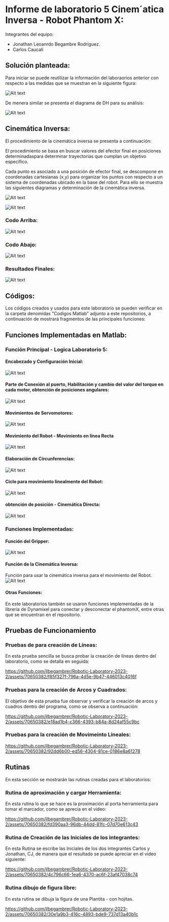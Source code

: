 # Informe de laboratorio  5  Cinem´atica Inversa - Robot Phantom X:
Integrantes del equipo: 
 - Jonathan Leoanrdo Begambre Rodríguez.
 - Carlos Caucalí


## Solución planteada:

Para iniciar se puede reutilizar la información del laboraorios anterior con respecto a las medidas que se muestran en la siguiente  figura: 

![Alt text](<Archivos Multimedia/Imagenes/MedidasEslabones.png>)

De menera similar se presenta el diagrama de DH para su análisis:

![Alt text](<Archivos Multimedia/Imagenes/InverseKinematics/DHFigura.png>)


## Cinemática Inversa:
El procedimiento  de la cinemática inversa se presenta a continuación:

El procedimiento se basa en buscar  valores del efector final en posiciones determinadaspara determinar trayectorias que cumplan un objetivo específico.

 Cada punto  es asociado a una posición de efector final, se descompone en coordenadas cartesianas (x,y) para organizar los puntos con respecto a un sistema de coordenadas ubicado en la base del robot. Para ello se muestra las siguientes diagramas y determinación de la cinemática inversa.

![Alt text](<Archivos Multimedia/Imagenes/InverseKinematics/CinematicaInversa1.png>)

![Alt text](<Archivos Multimedia/Imagenes/InverseKinematics/CinematicaInversa2.png>)
### Codo Arriba:

![Alt text](<Archivos Multimedia/Imagenes/InverseKinematics/CinematicaInversa3.png>)

### Codo Abajo:

![Alt text](<Archivos Multimedia/Imagenes/InverseKinematics/CinematicaInversa4.png>)

### Resultados Finales:

![Alt text](<Archivos Multimedia/Imagenes/InverseKinematics/CinematicaInversa5.png>)

## Códigos:
Los códigos  creados y usados para este laboratorio se pueden verificar en la carpeta denomidas "Codigos Matlab" adjunto a este repositorios,  a continuación de mostrará fragmentos de las principales funciones:

## Funciones Implementadas en Matlab:

### Función Principal - Logica Laboratorio 5:
#### Encabezado y Configuración Inicial:

![Alt text](<Archivos Multimedia/Imagenes/CodesMatlab/LogLab5_1.png>)

#### Parte de Conexión al puerto, Habilitación y cambio del valor del torque en cada motor, obtención de posiciones angulares:

![Alt text](<Archivos Multimedia/Imagenes/CodesMatlab/LogLab5_2.png>)

#### Movimientos de Servomotores:

![Alt text](<Archivos Multimedia/Imagenes/CodesMatlab/LogLab5_3.png>)

#### Movimiento del Robot - Movimiento en línea Recta
![Alt text](<Archivos Multimedia/Imagenes/CodesMatlab/LogLab5_4.png>)


#### Elaboración de Circunferencias: 
![Alt text](<Archivos Multimedia/Imagenes/CodesMatlab/LogLab5_5.png>)

#### Ciclo para movimiento linealmente del Robot:
![Alt text](<Archivos Multimedia/Imagenes/CodesMatlab/LogLab5_6.png>)


#### obtención de posición - Cinemática Directa:
![Alt text](<Archivos Multimedia/Imagenes/CodesMatlab/LogLab5_7.png>)


### Funciones Implementadas:
#### Función del Gripper: 

![Alt text](<Archivos Multimedia/Imagenes/CodesMatlab/CodeGripper.png>)


####  Función de la Cinemática Inversa:
Función para usar la cinemática inversa para el movimiento del Robot.
![Alt text](<Archivos Multimedia/Imagenes/CodesMatlab/CodeCinematikInversa.png>)

#### Otras Funciones:
En este laboratorios también se usaron funciones implementadas de la librería de Dynamixel  para conectar y desconectar el phantomX, entre otras que se encuentran en el repositorio.

## Pruebas de Funcionamiento
### Pruebas de para creación de Líneas:

En esta prueba sencilla se busca probar la creación de líneas dentro del laboratorio, como se detalla en seguida:


https://github.com/jlbegambrer/Robotic-Laboratory-2023-2/assets/70650382/f85f327f-796a-4d5e-9b47-446013c4016f

###  Pruebas para la creación de Arcos y Cuadrados:
El objetivo de esta prueba fue observar y verificar la creación de arcos y cuadros dentro del programa, como se observa a continuación:

https://github.com/jlbegambrer/Robotic-Laboratory-2023-2/assets/70650382/e18ad1b4-c366-4393-b84a-8d24af55c9bc






### Pruebas para la creación de Movimeinto Lineales:



https://github.com/jlbegambrer/Robotic-Laboratory-2023-2/assets/70650382/92dd6b00-ed56-4304-81ce-0186e8a61278



## Rutinas
En esta sección se mostrarán las rutinas creadas para el laboratorios:

### Rutina de aproximación y cargar Herramienta:
En esta rutina lo que se hace es la proximación al porta herramienta para tomar el marcador, como se aprecia en el video:



https://github.com/jlbegambrer/Robotic-Laboratory-2023-2/assets/70650382/fd390aa3-96db-44dd-81fc-07d70e613c43



### Rutina de Creación de las Iniciales de los integrantes:

En esta Rutina se escribe las Iniciales de los dos integrantes Carlos  y Jonathan, CJ, de manera que el resultado se puede apreciar en el video siguiente:

https://github.com/jlbegambrer/Robotic-Laboratory-2023-2/assets/70650382/4c796c66-1ea6-4370-ac6f-23af47038c74


###  Rutina dibujo de figura libre:
En esta rutina se dibuja la figura de una Plantita - con hojitas.


https://github.com/jlbegambrer/Robotic-Laboratory-2023-2/assets/70650382/30e1a9b3-416c-4893-bde9-737d13a40b1c







